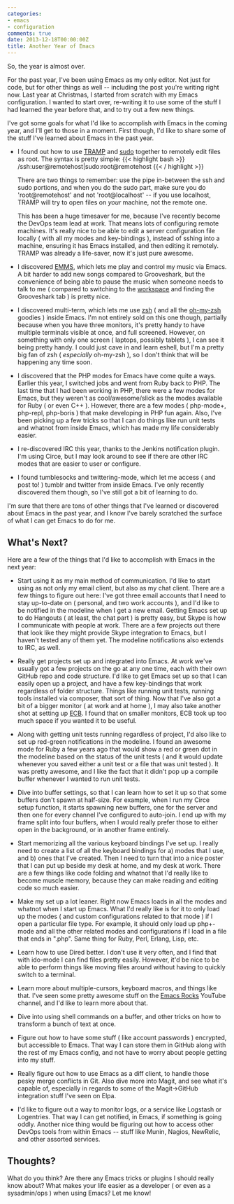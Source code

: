 ```yaml
---
categories:
- emacs
- configuration
comments: true
date: 2013-12-18T00:00:00Z
title: Another Year of Emacs
---
```


So, the year is almost over.

For the past year, I've been using Emacs as my only editor. Not just for code, but for other things as well -- including the post you're writing right now. Last year at Christmas, I started from scratch with my Emacs configuration. I wanted to start over, re-writing it to use some of the stuff I had learned the year before that, and to try out a few new things.

<!--more-->

I've got some goals for what I'd like to accomplish with Emacs in the coming year, and I'll get to those in a moment. First though, I'd like to share some of the stuff I've learned about Emacs in the past year.

* I found out how to use [TRAMP][1] and [sudo][2] together to remotely edit files as root. The syntax is pretty simple: {{< highlight bash >}}
    /ssh:user@remotehost|sudo:root@remotehost
    {{< / highlight >}}

    There are two things to remember: use the pipe in-between the ssh and sudo portions, and when you do the sudo part, make sure you do 'root@remotehost' and not 'root@localhost' -- if you use localhost, TRAMP will try to open files on _your_ machine, not the remote one.

    This has been a huge timesaver for me, because I've recently become the DevOps team lead at work. That means lots of configuring remote machines. It's really nice to be able to edit a server configuration file locally ( with all my modes and key-bindings ), instead of sshing into a machine, ensuring it has Emacs installed, and then editing it remotely. TRAMP was already a life-saver, now it's just pure awesome.

* I discovered [EMMS][3], which lets me play and control my music via Emacs. A bit harder to add new songs compared to Grooveshark, but the convenience of being able to pause the music when someone needs to talk to me ( compared to switching to the [workspace][4] and finding the Grooveshark tab ) is pretty nice.

* I discovered multi-term, which lets me use [zsh][5] ( and all the [oh-my-zsh][6] goodies ) inside Emacs. I'm not entirely sold on this one though, partially because when you have three monitors, it's pretty handy to have multiple terminals visible at once, and full screened. However, on something with only one screen ( laptops, possibly tablets ), I can see it being pretty handy. I could just cave in and learn eshell, but I'm a pretty big fan of zsh ( _especially_ oh-my-zsh ), so I don't think that will be happening any time soon.

* I discovered that the PHP modes for Emacs have come quite a ways. Earlier this year, I switched jobs and went from Ruby back to PHP. The last time that I had been working in PHP, there were a few modes for Emacs, but they weren't as cool/awesome/slick as the modes available for Ruby ( or even C++ ). However, there are a few modes ( php-mode+, php-repl, php-boris ) that make developing in PHP fun again. Also, I've been picking up a few tricks so that I can do things like run unit tests and whatnot from inside Emacs, which has made my life considerably easier.

* I re-discovered IRC this year, thanks to the Jenkins notification plugin. I'm using Circe, but I may look around to see if there are other IRC modes that are easier to user or configure.

* I found tumblesocks and twittering-mode, which let me access ( and post to! ) tumblr and twitter from inside Emacs. I've only recently discovered them though, so I've still got a bit of learning to do.

I'm sure that there are tons of other things that I've learned or discovered about Emacs in the past year, and I know I've barely scratched the surface of what I can get Emacs to do for me.

## What's Next?

Here are a few of the things that I'd like to accomplish with Emacs in the next year:

* Start using it as my main method of communication. I'd like to start using as not only my email client, but also as my chat client. There are a few things to figure out here: I've got three email accounts that I need to stay up-to-date on ( personal, and two work accounts ), and I'd like to be notified in the modeline when I get a new email. Getting Emacs set up to do Hangouts ( at least, the chat part ) is pretty easy, but Skype is how I communicate with people at work. There are a few projects out there that look like they might provide Skype integration to Emacs, but I haven't tested any of them yet. The modeline notifications also extends to IRC, as well.

* Really get projects set up and integrated into Emacs. At work we've usually got a few projects on the go at any one time, each with their own GitHub repo and code structure. I'd like to get Emacs set up so that I can easily open up a project, and have a few key-bindings that work regardless of folder structure. Things like running unit tests, running tools installed via composer, that sort of thing. Now that I've also got a bit of a bigger monitor ( at work and at home ), I may also take another shot at setting up [ECB][7]. I found that on smaller monitors, ECB took up too much space if you wanted it to be useful.

* Along with getting unit tests running regardless of project, I'd also like to set up red-green notifications in the modeline. I found an awesome mode for Ruby a few years ago that would show a red or green dot in the modeline based on the status of the unit tests ( and it would update whenever you saved either a unit test or a file that was unit tested ). It was pretty awesome, and I like the fact that it didn't pop up a compile buffer whenever I wanted to run unit tests.

* Dive into buffer settings, so that I can learn how to set it up so that some buffers don't spawn at half-size. For example, when I run my Circe setup function, it starts spawning new buffers, one for the server and then one for every channel I've configured to auto-join. I end up with my frame split into four buffers, when I would really prefer those to either open in the background, or in another frame entirely.

* Start memorizing all the various keyboard bindings I've set up. I really need to create a list of all the keyboard bindings for a) modes that I use, and b) ones that I've created. Then I need to turn that into a nice poster that I can put up beside my desk at home, and my desk at work. There are a few things like code folding and whatnot that I'd really like to become muscle memory, because they can make reading and editing code so much easier.

* Make my set up a lot leaner. Right now Emacs loads in all the modes and whatnot when I start up Emacs. What I'd really like is for it to only load up the modes ( and custom configurations related to that mode ) if I open a particular file type. For example, it should only load up php+-mode and all the other related modes and configurations if I load in a file that ends in ".php". Same thing for Ruby, Perl, Erlang, Lisp, etc.

* Learn how to use Dired better. I don't use it very often, and I find that with ido-mode I can find files pretty easily. However, it'd be nice to be able to perform things like moving files around without having to quickly switch to a terminal.

* Learn more about multiple-cursors, keyboard macros, and things like that. I've seen some pretty awesome stuff on the [Emacs Rocks][8] YouTube channel, and I'd like to learn more about that.

* Dive into using shell commands on a buffer, and other tricks on how to transform a bunch of text at once.

* Figure out how to have some stuff ( like account passwords ) encrypted, but accessible to Emacs. That way I can store them in GitHub along with the rest of my Emacs config, and not have to worry about people getting into my stuff.

* Really figure out how to use Emacs as a diff client, to handle those pesky merge conflicts in Git. Also dive more into Magit, and see what it's capable of, especially in regards to some of the Magit->GitHub integration stuff I've seen on Elpa.

* I'd like to figure out a way to monitor logs, or a service like Logstash or Logentries. That way I can get notified, in Emacs, if something is going oddly. Another nice thing would be figuring out how to access other DevOps tools from within Emacs -- stuff like Munin, Nagios, NewRelic, and other assorted services.

## Thoughts?

What do you think? Are there any Emacs tricks or plugins I should really know about? What makes your life easier as a developer ( or even as a sysadmin/ops ) when using Emacs? Let me know!


[1]: http://www.gnu.org/software/tramp/
[2]: http://en.wikipedia.org/wiki/Sudo
[3]: http://www.gnu.org/software/emms/
[4]: http://www.youtube.com/watch?v=bVRJsVuCU1g
[5]: http://www.zsh.org/
[6]: https://github.com/robbyrussell/oh-my-zsh
[7]: http://ecb.sourceforge.net/
[8]: http://www.youtube.com/user/emacsrocks
